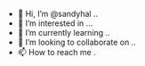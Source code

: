 - 👋 Hi, I’m @sandyhal ..
- 👀 I’m interested in ...
- 🌱 I’m currently learning ..
- 💞️ I’m looking to collaborate on ..
- 📫 How to reach me .

<!---
sandyhal/sandyhal is a ✨ special ✨ repository because its `README.md` (this file) appears on your GitHub profile.
You can click the Preview link to take a look at your changes.
--->
